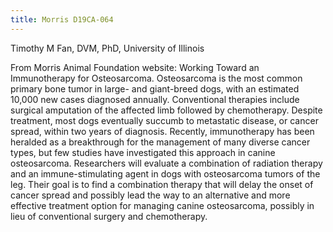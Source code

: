 ```yaml
---
title: Morris D19CA-064
---
```

Timothy M Fan, DVM, PhD, University of Illinois

From Morris Animal Foundation website:
Working Toward an Immunotherapy for Osteosarcoma.
Osteosarcoma is the most common primary bone tumor in large- and giant-breed dogs, with an estimated 10,000 new cases diagnosed annually. Conventional therapies include surgical amputation of the affected limb followed by chemotherapy. Despite treatment, most dogs eventually succumb to metastatic disease, or cancer spread, within two years of diagnosis. Recently, immunotherapy has been heralded as a breakthrough for the management of many diverse cancer types, but few studies have investigated this approach in canine osteosarcoma. Researchers will evaluate a combination of radiation therapy and an immune-stimulating agent in dogs with osteosarcoma tumors of the leg. Their goal is to find a combination therapy that will delay the onset of cancer spread and possibly lead the way to an alternative and more effective treatment option for managing canine osteosarcoma, possibly in lieu of conventional surgery and chemotherapy.﻿
